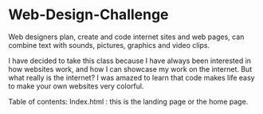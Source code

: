 # Web-Design-Challenge
Web designers plan, create and code internet sites and web pages, can combine text with sounds, pictures, graphics and video clips.

I have decided to take this class because I have always been interested in how websites work, and how I can showcase my work on the internet.
But what really is the internet? I was amazed to learn that code makes life easy to make your own websites very colorful.

Table of contents:
Index.html : this is the landing page or the home page. 
